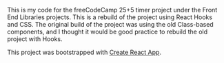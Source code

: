 This is my code for the freeCodeCamp 25+5 timer project under the Front End Libraries projects. This is a rebuild of the project using React Hooks and CSS. The original build of the project was using the old Class-based components, and I thought it would be good practice to rebuild the old project with Hooks.

This project was bootstrapped with [Create React App](https://github.com/facebook/create-react-app).